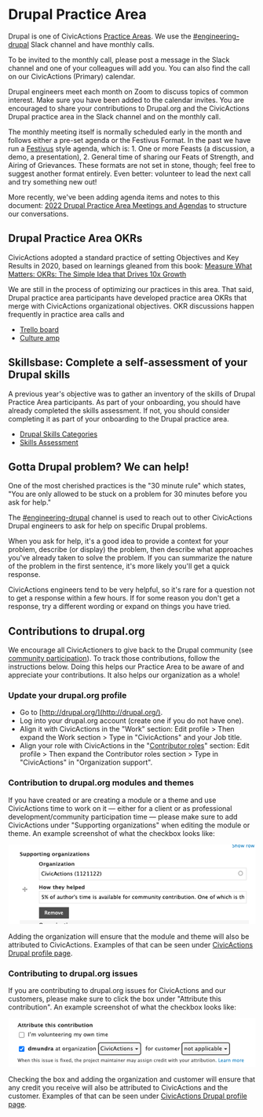 # Drupal Practice Area

Drupal is one of CivicActions [Practice Areas](README.md). We use the [#engineering-drupal](https://civicactions.slack.com/archives/C0ASJ7C8P) Slack channel and have monthly calls.

To be invited to the monthly call, please post a message in the Slack channel and one of your colleagues will add you. You can also find the call on our CivicActions (Primary) calendar.

Drupal engineers meet each month on Zoom to discuss topics of common interest. Make sure you have been added to the calendar invites. You are encouraged to share your contributions to Drupal.org and the CivicActions Drupal practice area in the Slack channel and on the monthly call.

The monthly meeting itself is normally scheduled early in the month and follows either a pre-set agenda or the Festivus Format. In the past we have run a [Festivus](https://en.wikipedia.org/wiki/Festivus) style agenda, which is: 1. One or more Feasts (a discussion, a demo, a presentation), 2. General time of sharing our Feats of Strength, and Airing of Grievances. These formats are not set in stone, though; feel free to suggest another format entirely. Even better: volunteer to lead the next call and try something new out!

More recently, we've been adding agenda items and notes to this document: [2022 Drupal Practice Area Meetings and Agendas](https://docs.google.com/document/d/129pvtjRwknQcMcsgwMfAHKGViXpQC6cElw-AIqzussU/edit) to structure our conversations.

## Drupal Practice Area OKRs

CivicActions adopted a standard practice of setting Objectives and Key Results in 2020, based on learnings gleaned from this book: [Measure What Matters: OKRs: The Simple Idea that Drives 10x Growth](https://www.amazon.com/Measure-What-Matters-Simple-Drives/dp/024134848X/ref=sr_1_1)

We are still in the process of optimizing our practices in this area. That said, Drupal practice area participants have developed practice area OKRs that merge with CivicActions organizational objectives. OKR discussions happen frequently in practice area calls and

- [Trello board](https://trello.com/b/MH1OIHzV/drupal-practice-area-okrs)
- [Culture amp](https://civicactions.cultureamp.com/performance/new_goals/department)

## Skillsbase: Complete a self-assessment of your Drupal skills

A previous year's objective was to gather an inventory of the skills of Drupal Practice Area participants. As part of your onboarding, you should have already completed the skills assessment. If not, you should consider completing it as part of your onboarding to the Drupal practice area.

- [Drupal Skills Categories](https://app.skills-base.com/skillcategories/view/id/16)
- [Skills Assessment](https://app.skills-base.com/people/view#assessments)

## Gotta Drupal problem? We can help!

One of the most cherished practices is the "30 minute rule" which states, "You are only allowed to be stuck on a problem for 30 minutes before you ask for help."

The [#engineering-drupal](https://civicactions.slack.com/archives/C0ASJ7C8P) channel is used to reach out to other CivicActions Drupal engineers to ask for help on specific Drupal problems.

When you ask for help, it's a good idea to provide a context for your problem, describe (or display) the problem, then describe what approaches you've already taken to solve the problem. If you can summarize the nature of the problem in the first sentence, it's more likely you'll get a quick response.

CivicActions engineers tend to be very helpful, so it's rare for a question not to get a response within a few hours. If for some reason you don't get a response, try a different wording or expand on things you have tried.

## Contributions to drupal.org

We encourage all CivicActioners to give back to the Drupal community (see [community participation](../../030-policies/community-participation/#professional-development-and-community-participation)). To track those contributions, follow the instructions below. Doing this helps our Practice Area to be aware of and appreciate your contributions. It also helps our organization as a whole!

### Update your drupal.org profile

- Go to [http://drupal.org/](http://drupal.org/).
- Log into your drupal.org account (create one if you do not have one).
- Align it with CivicActions in the "Work" section: Edit profile > Then expand the Work section > Type in "CivicActions" and your Job title.
- Align your role with CivicActions in the "[Contributor roles](https://www.drupal.org/community/contributor-guide/find-your-role)" section: Edit profile > Then expand the Contributor roles section > Type in "CivicActions" in "Organization support".

### Contribution to drupal.org modules and themes

If you have created or are creating a module or a theme and use CivicActions time to work on it — either for a client or as professional development/community participation time — please make sure to add CivicActions under "Supporting organizations" when editing the module or theme. An example screenshot of what the checkbox looks like:

![Supporting organizations field screenshot seen in Drupal.org module and theme edit forms](../../images/drupal-pa-support-org-screenshot.png)

Adding the organization will ensure that the module and theme will also be attributed to CivicActions. Examples of that can be seen under [CivicActions Drupal profile page](https://www.drupal.org/civicactions#projects-supported).

### Contributing to drupal.org issues

If you are contributing to drupal.org issues for CivicActions and our customers, please make sure to click the box under "Attribute this contribution". An example screenshot of what the checkbox looks like:

![Attribute this contribution field screenshot seen in Drupal.org issue comment forms](../../images/drupal-pa-contribution-attribution-screenshot.png)

Checking the box and adding the organization and customer will ensure that any credit you receive will also be attributed to CivicActions and the customer. Examples of that can be seen under [CivicActions Drupal profile page](https://www.drupal.org/civicactions#org-page-issue-credit).
